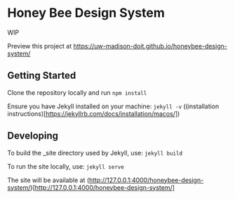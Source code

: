 # Honey Bee Design System

WIP

Preview this project at https://uw-madison-doit.github.io/honeybee-design-system/

## Getting Started
Clone the repository locally and run `npm install`

Ensure you have Jekyll installed on your machine: `jekyll -v` ((installation instructions)[https://jekyllrb.com/docs/installation/macos/])

## Developing

To build the \_site directory used by Jekyll, use: `jekyll build`

To run the site locally, use: `jekyll serve`

The site will be available at (http://127.0.0.1:4000/honeybee-design-system/)[http://127.0.0.1:4000/honeybee-design-system/]
